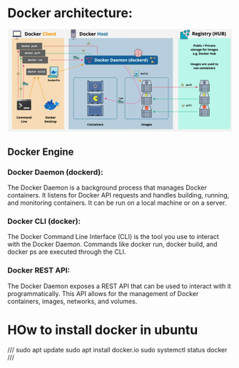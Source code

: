 # Docker architecture:

![alt text](image.png)


## Docker Engine
### Docker Daemon (dockerd): 
The Docker Daemon is a background process that manages Docker containers. It listens for Docker API requests and handles building, running, and monitoring containers. It can be run on a local machine or on a server.

### Docker CLI (docker): 
The Docker Command Line Interface (CLI) is the tool you use to interact with the Docker Daemon. Commands like docker run, docker build, and docker ps are executed through the CLI.

### Docker REST API: 
The Docker Daemon exposes a REST API that can be used to interact with it programmatically. This API allows for the management of Docker containers, images, networks, and volumes.


# HOw to install docker in ubuntu

/// sudo apt update
sudo apt install docker.io
sudo systemctl status docker
///

